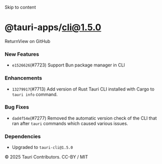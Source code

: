 Skip to content
# @tauri-apps/cli@1.5.0
ReturnView on GitHub
### New Features
  * `e1526626`(#7723) Support Bun package manager in CLI


### Enhancements
  * `13279917`(#7713) Add version of Rust Tauri CLI installed with Cargo to `tauri info` command.


### Bug Fixes
  * `dad4f54e`(#7277) Removed the automatic version check of the CLI that ran after `tauri` commands which caused various issues.


### Dependencies
  * Upgraded to `tauri-cli@1.5.0`


© 2025 Tauri Contributors. CC-BY / MIT
